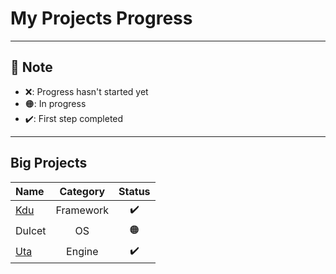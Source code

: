 # My Projects Progress

---

## :memo: Note

- :x:: Progress hasn't started yet
- :orange_circle:: In progress
- :heavy_check_mark:: First step completed

---

## Big Projects

|Name|Category|Status|
|:--|:-:|:-:|
|[Kdu](https://github.com/KduJS)|Framework|:heavy_check_mark:|
|Dulcet|OS|:orange_circle:|
|[Uta](https://github.com/utaengine)|Engine|:heavy_check_mark:|
